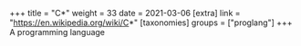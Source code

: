 +++
title = "C*"
weight = 33
date = 2021-03-06
[extra]
link = "https://en.wikipedia.org/wiki/C*"
[taxonomies]
groups = ["proglang"]
+++
A programming language

